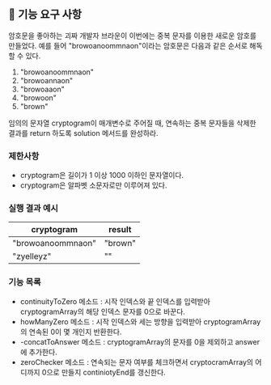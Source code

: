 ## 🚀 기능 요구 사항

암호문을 좋아하는 괴짜 개발자 브라운이 이번에는 중복 문자를 이용한 새로운 암호를 만들었다. 예를 들어 "browoanoommnaon"이라는 암호문은 다음과 같은 순서로 해독할 수 있다.

1. "browoanoommnaon"
2. "browoannaon"
3. "browoaaon"
4. "browoon"
5. "brown"

임의의 문자열 cryptogram이 매개변수로 주어질 때, 연속하는 중복 문자들을 삭제한 결과를 return 하도록 solution 메서드를 완성하라.

### 제한사항

- cryptogram은 길이가 1 이상 1000 이하인 문자열이다.
- cryptogram은 알파벳 소문자로만 이루어져 있다.

### 실행 결과 예시

| cryptogram | result |
| --- | --- |
| "browoanoommnaon" | "brown" |
| "zyelleyz" | "" |

### 기능 목록
- continuityToZero 메소드 : 시작 인덱스와 끝 인덱스를 입력받아 cryptogramArray의 해당 인덱스 문자를 0으로 바꾼다.
- howManyZero 메소드 : 시작 인덱스와 세는 방향을 입력받아 cryptogramArray의 연속된 0이 몇 개인지 반환한다.
- -concatToAnswer 메소드 : cryptogramArray의 문자를 0을 제외하고 answer에 추가한다.
- zeroChecker 메소드 : 연속되는 문자 여부를 체크하면서 cryptocramArray의 어디까지 0으로 만들지 continiotyEnd를 갱신한다.